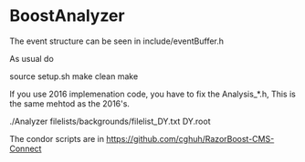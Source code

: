 # BoostAnalyzer

The event structure can be seen in include/eventBuffer.h

As usual do

source setup.sh
make clean
make

If you use 2016 implemenation code, you have to fix the Analysis_*.h, This is the same mehtod as the 2016's.

./Analyzer filelists/backgrounds/filelist_DY.txt DY.root

The condor scripts are in 
https://github.com/cghuh/RazorBoost-CMS-Connect

